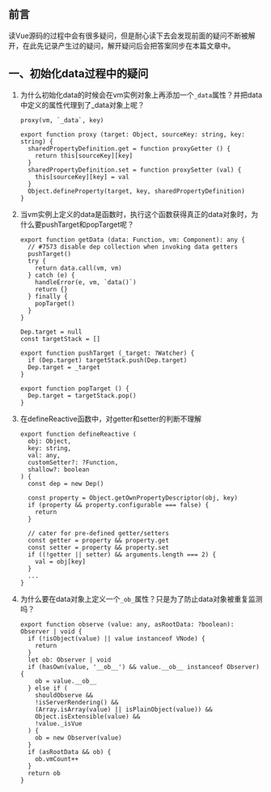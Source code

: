 ## 前言

读Vue源码的过程中会有很多疑问，但是耐心读下去会发现前面的疑问不断被解开，在此先记录产生过的疑问，解开疑问后会把答案同步在本篇文章中。

## 一、初始化data过程中的疑问

1. 为什么初始化data的时候会在vm实例对象上再添加一个`_data`属性？并把data中定义的属性代理到了_data对象上呢？

   ```
   proxy(vm, `_data`, key)
   
   export function proxy (target: Object, sourceKey: string, key: string) {
     sharedPropertyDefinition.get = function proxyGetter () {
       return this[sourceKey][key]
     }
     sharedPropertyDefinition.set = function proxySetter (val) {
       this[sourceKey][key] = val
     }
     Object.defineProperty(target, key, sharedPropertyDefinition)
   }
   ```

2. 当vm实例上定义的data是函数时，执行这个函数获得真正的data对象时，为什么要pushTarget和popTarget呢？

   ```
   export function getData (data: Function, vm: Component): any {
     // #7573 disable dep collection when invoking data getters
     pushTarget()
     try {
       return data.call(vm, vm)
     } catch (e) {
       handleError(e, vm, `data()`)
       return {}
     } finally {
       popTarget()
     }
   }
   
   Dep.target = null
   const targetStack = []
   
   export function pushTarget (_target: ?Watcher) {
     if (Dep.target) targetStack.push(Dep.target)
     Dep.target = _target
   }
   
   export function popTarget () {
     Dep.target = targetStack.pop()
   }
   ```

3. 在defineReactive函数中，对getter和setter的判断不理解

   ```
   export function defineReactive (
     obj: Object,
     key: string,
     val: any,
     customSetter?: ?Function,
     shallow?: boolean
   ) {
     const dep = new Dep()
   
     const property = Object.getOwnPropertyDescriptor(obj, key)
     if (property && property.configurable === false) {
       return
     }
   
     // cater for pre-defined getter/setters
     const getter = property && property.get
     const setter = property && property.set
     if ((!getter || setter) && arguments.length === 2) {
       val = obj[key]
     }
     ...
   }
   ```

4. 为什么要在data对象上定义一个`_ob_`属性？只是为了防止data对象被重复监测吗？

   ```
   export function observe (value: any, asRootData: ?boolean): Observer | void {
     if (!isObject(value) || value instanceof VNode) {
       return
     }
     let ob: Observer | void
     if (hasOwn(value, '__ob__') && value.__ob__ instanceof Observer) {
       ob = value.__ob__
     } else if (
       shouldObserve &&
       !isServerRendering() &&
       (Array.isArray(value) || isPlainObject(value)) &&
       Object.isExtensible(value) &&
       !value._isVue
     ) {
       ob = new Observer(value)
     }
     if (asRootData && ob) {
       ob.vmCount++
     }
     return ob
   }
   ```
